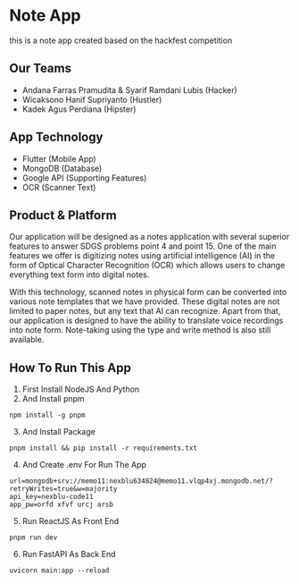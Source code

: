 # Note App
this is a note app created based on the hackfest competition

## Our Teams
- Andana Farras Pramudita & Syarif Ramdani Lubis (Hacker)
- Wicaksono Hanif Supriyanto (Hustler)
- Kadek Agus Perdiana (Hipster)

## App Technology
- Flutter (Mobile App)
- MongoDB (Database)
- Google API (Supporting Features)
- OCR (Scanner Text)

## Product & Platform
Our application will be designed as a notes application with
several superior features to answer SDGS problems point 4
and point 15. One of the main features we offer is digitizing
notes using artificial intelligence (AI) in the form of Optical
Character Recognition (OCR) which allows users to change
everything text form into digital notes.

With this technology, scanned notes in physical form can be
converted into various note templates that we have provided.
These digital notes are not limited to paper notes, but any text
that AI can recognize. Apart from that, our application is
designed to have the ability to translate voice recordings into
note form. Note-taking using the type and write method is
also still available.

## How To Run This App
1. First Install NodeJS And Python
2. And Install pnpm
```
npm install -g pnpm
```
3. And Install Package
```
pnpm install && pip install -r requirements.txt
```
4. And Create .env For Run The App
```
url=mongodb+srv://memo11:nexblu634824@memo11.vlqp4xj.mongodb.net/?retryWrites=true&w=majority
api_key=nexblu-code11
app_pw=orfd xfvf urcj arsb
```
5. Run ReactJS As Front End
```
pnpm run dev
```
6. Run FastAPI As Back End
```
uvicorn main:app --reload
```

